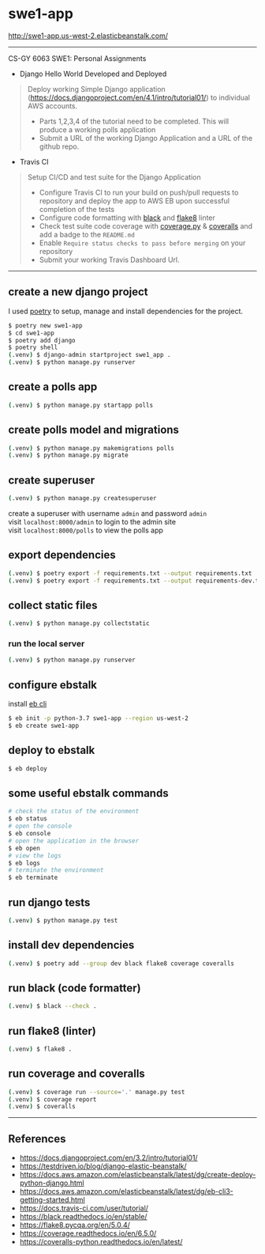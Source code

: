 # swe1-app

http://swe1-app.us-west-2.elasticbeanstalk.com/

---
CS-GY 6063 SWE1: Personal Assignments

- Django Hello World Developed and Deployed

> Deploy working Simple Django application (https://docs.djangoproject.com/en/4.1/intro/tutorial01/) to individual AWS accounts.
> - Parts 1,2,3,4 of the tutorial need to be completed. This will produce a working polls application
> - Submit a URL of the working Django Application and a URL of the github repo.

- Travis CI

> Setup CI/CD and test suite for the Django Application
> - Configure Travis CI to run your build on push/pull requests to repository and deploy the app to AWS EB upon successful completion of the tests
> - Configure code formatting with [black](https://github.com/psf/black) and [flake8](https://flake8.pycqa.org/en/latest/) linter
> - Check test suite code coverage with [coverage.py](https://coverage.readthedocs.io/) & [coveralls](https://coveralls.io/) and add a badge to the `README.md`
> - Enable `Require status checks to pass before merging` on your repository
> - Submit your working Travis Dashboard Url.

---

## create a new django project

I used [poetry](https://python-poetry.org/) to setup, manage and install dependencies for the project.

```bash
$ poetry new swe1-app
$ cd swe1-app
$ poetry add django
$ poetry shell
(.venv) $ django-admin startproject swe1_app .
(.venv) $ python manage.py runserver
```

## create a polls app

```bash
(.venv) $ python manage.py startapp polls
```

## create polls model and migrations

```bash
(.venv) $ python manage.py makemigrations polls
(.venv) $ python manage.py migrate
```

## create superuser

```bash
(.venv) $ python manage.py createsuperuser
```
create a superuser with username `admin` and password `admin` \
visit `localhost:8000/admin` to login to the admin site \
visit `localhost:8000/polls` to view the polls app

## export dependencies

```bash
(.venv) $ poetry export -f requirements.txt --output requirements.txt
(.venv) $ poetry export -f requirements.txt --output requirements-dev.txt --only dev
```

## collect static files

```bash
(.venv) $ python manage.py collectstatic
```

### run the local server

```bash
(.venv) $ python manage.py runserver
```

## configure ebstalk

install [eb cli](https://github.com/aws/aws-elastic-beanstalk-cli-setup)
```bash
$ eb init -p python-3.7 swe1-app --region us-west-2
$ eb create swe1-app
```

## deploy to ebstalk

```bash
$ eb deploy
```

## some useful ebstalk commands

```bash
# check the status of the environment
$ eb status
# open the console
$ eb console
# open the application in the browser
$ eb open
# view the logs
$ eb logs
# terminate the environment
$ eb terminate
```

## run django tests

```bash
(.venv) $ python manage.py test
```

## install dev dependencies

```bash
(.venv) $ poetry add --group dev black flake8 coverage coveralls
```

## run black (code formatter)

```bash
(.venv) $ black --check .
```

## run flake8 (linter)

```bash
(.venv) $ flake8 .
```

## run coverage and coveralls

```bash
(.venv) $ coverage run --source='.' manage.py test
(.venv) $ coverage report
(.venv) $ coveralls
```

---

## References

- https://docs.djangoproject.com/en/3.2/intro/tutorial01/
- https://testdriven.io/blog/django-elastic-beanstalk/
- https://docs.aws.amazon.com/elasticbeanstalk/latest/dg/create-deploy-python-django.html
- https://docs.aws.amazon.com/elasticbeanstalk/latest/dg/eb-cli3-getting-started.html
- https://docs.travis-ci.com/user/tutorial/
- https://black.readthedocs.io/en/stable/
- https://flake8.pycqa.org/en/5.0.4/
- https://coverage.readthedocs.io/en/6.5.0/
- https://coveralls-python.readthedocs.io/en/latest/
